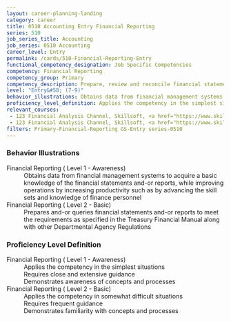 ```yaml
---
layout: career-planning-landing
category: career
title: 0510 Accounting Entry Financial Reporting
series: 510
job_series_title: Accounting
job_series: 0510 Accounting
career_level: Entry
permalink: /cards/510-Financial-Reporting-Entry
functional_competency_designation: Job Specific Competencies
competency: Financial Reporting
competency_group: Primary
competency_description: Prepare, review and reconcile financial statements and financial reports to meet reporting requirements and to support management decisions
level: "Entry&#58; (7-9)"
behavior_illustrations: Obtains data from financial management systems to acquire a basic knowledge of the financial statements and-or reports, while improving operations by increasing productivity such as by advancing the skill sets and knowledge of finance personnel ? Prepares and-or queries financial statements and-or reports to meet the requirements as specified in the Treasury Financial Manual along with other Departmental Agency Regulations
proficiency_level_definition: Applies the competency in the simplest situations ? Requires close and extensive guidance ? Demonstrates awareness of concepts and processes ? Applies the competency in somewhat difficult situations ? Requires frequent guidance ? Demonstrates familiarity with concepts and processes
relevant_courses: 
 - 123 Financial Analysis Channel, Skillsoft, <a href="https://www.skillsoft.com/channel/financial-analysis-db9a0210-f91d-11e6-aad2-6b3c03be7fe8">https://www.skillsoft.com/channel/financial-analysis-db9a0210-f91d-11e6-aad2-6b3c03be7fe8</a>
 - 123 Financial Analysis Channel, Skillsoft, <a href="https://www.skillsoft.com/channel/financial-analysis-db9a0210-f91d-11e6-aad2-6b3c03be7fe8">https://www.skillsoft.com/channel/financial-analysis-db9a0210-f91d-11e6-aad2-6b3c03be7fe8</a>
filters: Primary-Financial-Reporting GS-Entry series-0510
---
```


<div class="desktop:grid-col-6 margin-y-205">
  <div class="border-top-05 bg-white padding-2 shadow-5 height-full members-hover border-1px border-gray-30 border-top-orange radius-lg">
    <h3>Behavior Illustrations</h3>
    <dl class="text-base"><dt>Financial Reporting ( Level 1 - Awareness)</dt><dd>Obtains data from financial management systems to acquire a basic knowledge of the financial statements and-or reports, while improving operations by increasing productivity such as by advancing the skill sets and knowledge of finance personnel</dd><dt>Financial Reporting ( Level 2 - Basic)</dt><dd>Prepares and-or queries financial statements and-or reports to meet the requirements as specified in the Treasury Financial Manual along with other Departmental Agency Regulations</dd></dl>
  </div>
</div>
<div class="desktop:grid-col-6 margin-y-205">
  <div class="border-top-05 bg-white padding-2 shadow-5 height-full members-hover border-1px border-gray-30 border-top-orange radius-lg">
    <h3>Proficiency Level Definition</h3>
    <dl class="text-base"><dt>Financial Reporting ( Level 1 - Awareness)</dt><dd>Applies the competency in the simplest situations </dd><dd> Requires close and extensive guidance </dd><dd> Demonstrates awareness of concepts and processes</dd><dt>Financial Reporting ( Level 2 - Basic)</dt><dd>Applies the competency in somewhat difficult situations </dd><dd> Requires frequent guidance </dd><dd> Demonstrates familiarity with concepts and processes</dd></dl>
  </div>
</div>